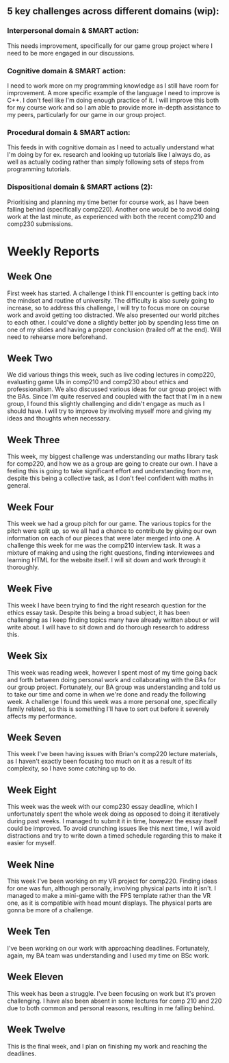 ## 5 key challenges across different domains (wip):

### Interpersonal domain & SMART action:
This needs improvement, specifically for our game group project where I need to be more engaged in our discussions.


### Cognitive domain & SMART action:
I need to work more on my programming knowledge as I still have room for improvement. A more specific example of the language I need to improve is C++. I don't feel like I'm doing enough practice of it. I will improve this both for my course work and so I am able to provide more in-depth assistance to my peers, particularly for our game in our group project.


### Procedural domain & SMART action:
This feeds in with cognitive domain as I need to actually understand what I'm doing by for ex. research and looking up tutorials like I always do, as well as actually coding rather than simply following sets of steps from programming tutorials. 


### Dispositional domain & SMART actions (2):
Prioritising and planning my time better for course work, as I have been falling behind (specifically comp220). Another one would be to avoid doing work at the last minute, as experienced with both the recent comp210 and comp230 submissions. 


# Weekly Reports

## Week One
First week has started. A challenge I think I'll encounter is getting back into the mindset and routine of university. The difficulty is also surely going to increase, so to address this challenge, I will try to focus more on course work and avoid getting too distracted. We also presented our world pitches to each other. I could've done a slightly better job by spending less time on one of my slides and having a proper conclusion (trailed off at the end). Will need to rehearse more beforehand.

## Week Two
We did various things this week, such as live coding lectures in comp220, evaluating game UIs in comp210 and comp230 about ethics and professionalism. We also discussed various ideas for our group project with the BAs. Since I'm quite reserved and coupled with the fact that I'm in a new group, I found this slightly challenging and didn't engage as much as I should have. I will try to improve by involving myself more and giving my ideas and thoughts when necessary. 

## Week Three
This week, my biggest challenge was understanding our maths library task for comp220, and how we as a group are going to create our own. I have a feeling this is going to take significant effort and understanding from me, despite this being a collective task, as I don't feel confident with maths in general. 

## Week Four
This week we had a group pitch for our game. The various topics for the pitch were split up, so we all had a chance to contribute by giving our own information on each of our pieces that were later merged into one. A challenge this week for me was the comp210 interview task. It was a mixture of making and using the right questions, finding interviewees and learning HTML for the website itself. I will sit down and work through it thoroughly.

## Week Five
This week I have been trying to find the right research question for the ethics essay task. Despite this being a broad subject, it has been challenging as I keep finding topics many have already written about or will write about. I will have to sit down and do thorough research to address this.

## Week Six
This week was reading week, however I spent most of my time going back and forth between doing personal work and collaborating with the BAs for our group project. Fortunately, our BA group was understanding and told us to take our time and come in when we're done and ready the following week. A challenge I found this week was a more personal one, specifically family related, so this is something I'll have to sort out before it severely affects my performance. 

## Week Seven
This week I've been having issues with Brian's comp220 lecture materials, as I haven't exactly been focusing too much on it as a result of its complexity, so I have some catching up to do.

## Week Eight
This week was the week with our comp230 essay deadline, which I unfortunately spent the whole week doing as opposed to doing it iteratively during past weeks. I managed to submit it in time, however the essay itself could be improved. To avoid crunching issues like this next time, I will avoid distractions and try to write down a timed schedule regarding this to make it easier for myself.

## Week Nine
This week I've been working on my VR project for comp220. Finding ideas for one was fun, although personally, involving physical parts into it isn't. I managed to make a mini-game with the FPS template rather than the VR one, as it is compatible with head mount displays. The physical parts are gonna be more of a challenge.


## Week Ten
I've been working on our work with approaching deadlines. Fortunately, again, my BA team was understanding and I used my time on BSc work.


## Week Eleven
This week has been a struggle. I've been focusing on work but it's proven challenging. I have also been absent in some lectures for comp 210 and 220 due to both common and personal reasons, resulting in me falling behind.


## Week Twelve
This is the final week, and I plan on finishing my work and reaching the deadlines.




